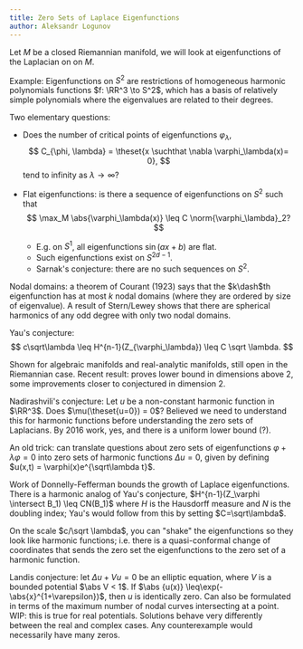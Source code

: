 ```yaml
---
title: Zero Sets of Laplace Eigenfunctions
author: Aleksandr Logunov
---
```


Let $M$ be a closed Riemannian manifold, we will look at eigenfunctions of the Laplacian on on $M$.

Example: Eigenfunctions on $S^2$ are restrictions of homogeneous harmonic polynomials functions $f: \RR^3 \to S^2$, which has a basis of relatively simple polynomials where the eigenvalues are related to their degrees.

Two elementary questions:

- Does the number of critical points of eigenfunctions $\varphi_\lambda$,
$$
C_{\phi, \lambda} = \theset{x \suchthat \nabla \varphi_\lambda(x)= 0},
$$
tend to infinity as $\lambda \to \infty$?

- Flat eigenfunctions: is there a sequence of eigenfunctions on $S^2$ such that
$$
\max_M \abs{\varphi_\lambda(x)} \leq C \norm{\varphi_\lambda}_2?
$$
    - E.g. on $S^1$, all eigenfunctions $\sin(ax+b)$ are flat.
    - Such eigenfunctions exist on $S^{2d-1}$.
    - Sarnak's conjecture: there are no such sequences on $S^2$.

Nodal domains: a theorem of Courant (1923) says that the $k\dash$th eigenfunction has at most $k$ nodal domains (where they are ordered by size of eigenvalue). A result of Stern/Lewey shows that there are spherical harmonics of any odd degree with only two nodal domains.

Yau's conjecture: 
$$
c\sqrt\lambda \leq H^{n-1}(Z_{\varphi_\lambda}) \leq C \sqrt \lambda.
$$ 

Shown for algebraic manifolds and real-analytic manifolds, still open in the Riemannian case. Recent result: proves lower bound in dimensions above 2, some improvements closer to conjectured in dimension 2.

Nadirashvili's conjecture: Let $u$ be a non-constant harmonic function in $\RR^3$. Does $\mu(\theset{u=0}) = 0$? Believed we need to understand this for harmonic functions before understanding the zero sets of Laplacians. By 2016 work, yes, and there is a uniform lower bound (?).

An old trick: can translate questions about zero sets of eigenfunctions $\varphi + \lambda \varphi = 0$ into zero sets of harmonic functions $\Delta u = 0$, given by defining $u(x,t) = \varphi(x)e^{\sqrt\lambda t}$.

Work of Donnelly-Fefferman bounds the growth of Laplace eigenfunctions. There is a harmonic analog of Yau's conjecture, $H^{n-1}(Z_\varphi \intersect B_1) \leq CN(B_1)$ where $H$ is the Hausdorff measure and $N$ is the doubling index; Yau's would follow from this by setting $C=\sqrt\lambda$.

On the scale $c/\sqrt \lambda$, you can "shake" the eigenfunctions so they look like harmonic functions; i.e. there is a quasi-conformal change of coordinates that sends the zero set the eigenfunctions to the zero set of a harmonic function.

Landis conjecture: let $\Delta u + Vu = 0$ be an elliptic equation, where $V$ is a bounded potential $\abs V < 1$. If $\abs {u(x)} \leq\exp(-\abs{x}^{1+\varepsilon})$, then $u$ is identically zero. Can also be formulated in terms of the maximum number of nodal curves intersecting at a point. WIP: this is true for real potentials. Solutions behave very differently between the real and complex cases. Any counterexample would necessarily have many zeros.
